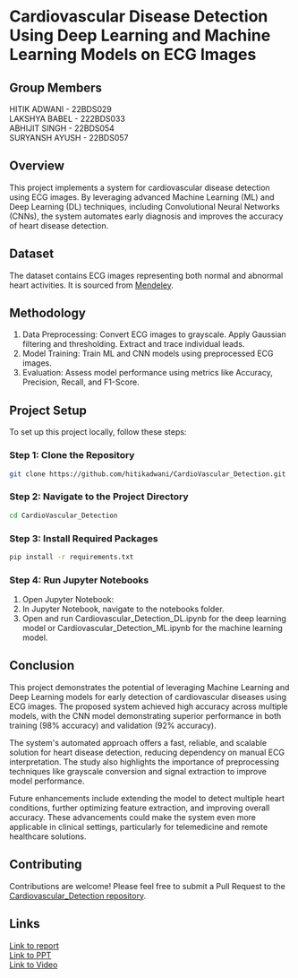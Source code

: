 # Cardiovascular Disease Detection Using Deep Learning and Machine Learning Models on ECG Images
## Group Members
HITIK ADWANI - 22BDS029  
LAKSHYA BABEL - 222BDS033  
ABHIJIT SINGH - 22BDS054  
SURYANSH AYUSH - 22BDS057

## Overview
This project implements a system for cardiovascular disease detection using ECG images. By leveraging advanced Machine Learning (ML) and Deep Learning (DL) techniques, including Convolutional Neural Networks (CNNs), the system automates early diagnosis and improves the accuracy of heart disease detection.


## Dataset

The dataset contains ECG images representing both normal and abnormal heart activities. It is sourced from [Mendeley](https://data.mendeley.com/datasets/gwbz3fsgp8/2).

## Methodology
1. Data Preprocessing:
Convert ECG images to grayscale.
Apply Gaussian filtering and thresholding.
Extract and trace individual leads.
2. Model Training:
Train ML and CNN models using preprocessed ECG images.
3. Evaluation:
Assess model performance using metrics like Accuracy, Precision, Recall, and F1-Score.

## Project Setup

To set up this project locally, follow these steps:  

### Step 1: Clone the Repository  


```bash
git clone https://github.com/hitikadwani/CardioVascular_Detection.git
```

### Step 2: Navigate to the Project Directory
```bash
cd CardioVascular_Detection 
``` 

### Step 3: Install Required Packages
```bash
pip install -r requirements.txt
```

### Step 4: Run Jupyter Notebooks
1. Open Jupyter Notebook:
2. In Jupyter Notebook, navigate to the notebooks folder.
3. Open and run Cardiovascular_Detection_DL.ipynb for the deep learning model or Cardiovascular_Detection_ML.ipynb for the machine learning model.



## Conclusion

This project demonstrates the potential of leveraging Machine Learning and Deep Learning models for early detection of cardiovascular diseases using ECG images. The proposed system achieved high accuracy across multiple models, with the CNN model demonstrating superior performance in both training (98% accuracy) and validation (92% accuracy). 

The system's automated approach offers a fast, reliable, and scalable solution for heart disease detection, reducing dependency on manual ECG interpretation. The study also highlights the importance of preprocessing techniques like grayscale conversion and signal extraction to improve model performance.

Future enhancements include extending the model to detect multiple heart conditions, further optimizing feature extraction, and improving overall accuracy. These advancements could make the system even more applicable in clinical settings, particularly for telemedicine and remote healthcare solutions.



## Contributing

Contributions are welcome! Please feel free to submit a Pull Request to the [Cardiovascular_Detection repository](https://github.com/hitikadwani/CardioVascular_Detection.git).

## Links  

[Link to report](https://drive.google.com/file/d/1fbhN-4j4a9EZeFtVn4-A_sTueuMMswga/view?usp=drive_link)  
[Link to PPT](https://docs.google.com/presentation/d/1ajg00v7bxsgj3RrIOb4QwV1slYUbII_s/edit?usp=sharing&ouid=116995870568451359349&rtpof=true&sd=true)  
[Link to Video](https://drive.google.com/file/d/1ru4gVayziGQFJndI09Zoase68xKsT3wS/view)


